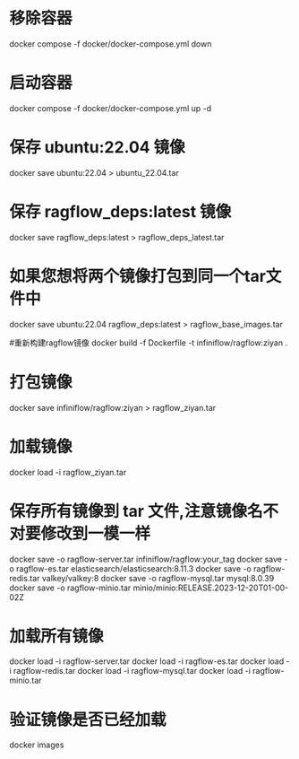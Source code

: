 # 移除容器
docker compose -f docker/docker-compose.yml down

# 启动容器
docker compose -f docker/docker-compose.yml up -d

# 保存 ubuntu:22.04 镜像
docker save ubuntu:22.04 > ubuntu_22.04.tar

# 保存 ragflow_deps:latest 镜像
docker save ragflow_deps:latest > ragflow_deps_latest.tar

# 如果您想将两个镜像打包到同一个tar文件中
docker save ubuntu:22.04 ragflow_deps:latest > ragflow_base_images.tar

#重新构建ragflow镜像
docker build -f Dockerfile -t infiniflow/ragflow:ziyan . 

# 打包镜像
docker save infiniflow/ragflow:ziyan > ragflow_ziyan.tar

# 加载镜像
docker load -i ragflow_ziyan.tar



# 保存所有镜像到 tar 文件,注意镜像名不对要修改到一模一样
docker save -o ragflow-server.tar infiniflow/ragflow:your_tag
docker save -o ragflow-es.tar elasticsearch/elasticsearch:8.11.3
docker save -o ragflow-redis.tar valkey/valkey:8
docker save -o ragflow-mysql.tar mysql:8.0.39
docker save -o ragflow-minio.tar minio/minio:RELEASE.2023-12-20T01-00-02Z

# 加载所有镜像
docker load -i ragflow-server.tar
docker load -i ragflow-es.tar
docker load -i ragflow-redis.tar
docker load -i ragflow-mysql.tar
docker load -i ragflow-minio.tar

# 验证镜像是否已经加载
docker images